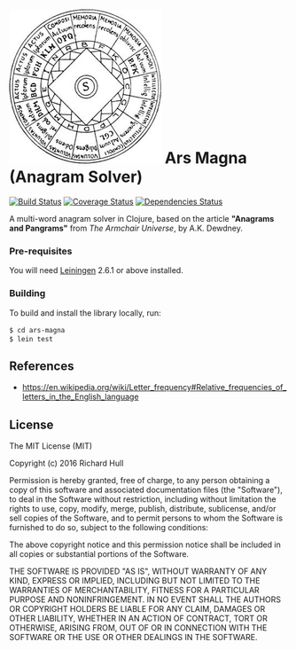 # ![logo](https://raw.githubusercontent.com/rm-hull/ars-magna/master/logo.jpg) Ars Magna (Anagram Solver)

[![Build Status](https://travis-ci.org/rm-hull/ars-magna.svg?branch=master)](http://travis-ci.org/rm-hull/ars-magna) [![Coverage Status](https://coveralls.io/repos/rm-hull/ars-magna/badge.svg?branch=master)](https://coveralls.io/r/rm-hull/ars-magna?branch=master) [![Dependencies Status](https://jarkeeper.com/rm-hull/ars-magna/status.svg)](https://jarkeeper.com/rm-hull/ars-magna)

A multi-word  anagram solver in Clojure, based on the article
**"Anagrams and Pangrams"** from _The Armchair Universe_, by A.K. Dewdney.

### Pre-requisites

You will need [Leiningen](https://github.com/technomancy/leiningen) 2.6.1 or above installed.

### Building

To build and install the library locally, run:

    $ cd ars-magna
    $ lein test


## References

* https://en.wikipedia.org/wiki/Letter_frequency#Relative_frequencies_of_letters_in_the_English_language

## License

The MIT License (MIT)

Copyright (c) 2016 Richard Hull

Permission is hereby granted, free of charge, to any person obtaining a copy of
this software and associated documentation files (the "Software"), to deal in
the Software without restriction, including without limitation the rights to
use, copy, modify, merge, publish, distribute, sublicense, and/or sell copies of
the Software, and to permit persons to whom the Software is furnished to do so,
subject to the following conditions:

The above copyright notice and this permission notice shall be included in all
copies or substantial portions of the Software.

THE SOFTWARE IS PROVIDED "AS IS", WITHOUT WARRANTY OF ANY KIND, EXPRESS OR
IMPLIED, INCLUDING BUT NOT LIMITED TO THE WARRANTIES OF MERCHANTABILITY, FITNESS
FOR A PARTICULAR PURPOSE AND NONINFRINGEMENT. IN NO EVENT SHALL THE AUTHORS OR
COPYRIGHT HOLDERS BE LIABLE FOR ANY CLAIM, DAMAGES OR OTHER LIABILITY, WHETHER
IN AN ACTION OF CONTRACT, TORT OR OTHERWISE, ARISING FROM, OUT OF OR IN
CONNECTION WITH THE SOFTWARE OR THE USE OR OTHER DEALINGS IN THE SOFTWARE.
